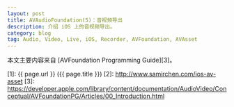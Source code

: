 ```yaml
---
layout: post
title: AVAudioFoundation(5)：音视频导出
description: 介绍 iOS 上的音视频导出。
category: blog
tag: Audio, Video, Live, iOS, Recorder, AVFoundation, AVAsset
---
```


本文主要内容来自 [AVFoundation Programming Guide][3]。




[SamirChen]: http://www.samirchen.com "SamirChen"
[1]: {{ page.url }} ({{ page.title }})
[2]: http://www.samirchen.com/ios-av-asset
[3]: https://developer.apple.com/library/content/documentation/AudioVideo/Conceptual/AVFoundationPG/Articles/00_Introduction.html